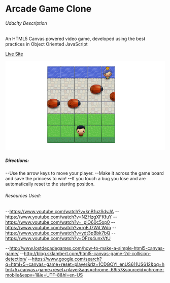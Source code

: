 # Arcade Game Clone
###### Udacity Description


An HTML5 Canvas powered video game, developed using the best practices in Object Oriented JavaScript

[Live Site](http://cshields88.github.io/Udacity-FEND-Online-Resume)

![Arcade Game Screenshot](frogger.png)



##### Directions:
--Use the arrow keys to move your player.
--Make it across the game board and save the princess to win!
--If you touch a bug you lose and are automatically reset to
  the starting position.




###### Resources Used:

--https://www.youtube.com/watch?v=knB1uzSdvJA
--https://www.youtube.com/watch?v=NZHzgXFKfuY
--https://www.youtube.com/watch?v=_plO60c5op0
--https://www.youtube.com/watch?v=rqEJ7WiLWdo
--https://www.youtube.com/watch?v=ydt3pBbk7bQ
--https://www.youtube.com/watch?v=OFzs4unxVtU

--http://www.lostdecadegames.com/how-to-make-a-simple-html5-canvas-game/
--http://blog.sklambert.com/html5-canvas-game-2d-collision-detection/
--https://www.google.com/search?q=html+5+canvas+game+reset+player&rlz=1CDGOYI_enUS611US612&oq=html+5+canvas+game+reset+player&aqs=chrome..69i57&sourceid=chrome-mobile&espv=1&ie=UTF-8&hl=en-US
